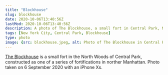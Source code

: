```yaml
---
title: "Blockhouse"
slug: blockhouse
date: 2020-10-06T13:40:56Z
lastMod: 2020-10-06T13:40:56Z
description: A photo of The Blockhouse, a small fort in Central Park, New York City.
tags: [New York City, Central Park, Blockhouse]
type: photo
image: {src: blockhouse.jpeg, alt: Photo of The Blockhouse in Central Park, caption: The Blockhouse }
---
```


[The Blockhouse] is a small fort in the North Woods of Central Park, constructed as
one of a series of fortifications in norther Manhattan. Photo taken on 6 September 2020
with an iPhone Xs.

  [The Blockhouse]: https://en.wikipedia.org/wiki/Blockhouse_No._1
    "Wikipedia: “Blockhouse No. 1”"